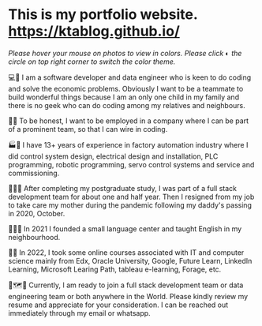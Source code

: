 # This is my portfolio website.  https://ktablog.github.io/

*Please hover your mouse on photos to view in colors.  Please click ◐ the circle on top right corner to switch the color theme.*

  💻🌱 I am a software developer and data engineer who is keen to do coding and solve the economic problems.  Obviously I want to be a teammate to build wonderful things because I am an only one child in my family and there is no geek who can do coding among my relatives and neighbours.  
  
  🥰💎 To be honest, I want to be employed in a company where I can be part of a prominent team, so that I can wire in coding.  
  
  🏭🌳 I have 13+ years of experience in factory automation industry where I did control system design, electrical design and installation, PLC programming, robotic programming, servo control systems and service and commissioning.  
  
  🚀💐🍂 After completing my postgraduate study, I was part of a full stack development team for about one and half year.  Then I resigned from my job to take care my mother during the pandemic following my daddy's passing in 2020, October. 
  
  👩‍🏫🏫 In 2021 I founded a small language center and taught English in my neighbourhood.
  
  🧑‍💻 In 2022, I took some online courses associated with IT and computer science mainly from Edx, Oracle University, Google, Future Learn, LinkedIn Learning, Microsoft Learing Path, tableau e-learning, Forage, etc.
  
  🤗🗺️🧭 Currently, I am ready to join a full stack development team or data engineering team or both anywhere in the World.  Please kindly review my resume and appreciate for your consideration.  I can be reached out immediately through my email or whatsapp.  
  
  

